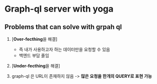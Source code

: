 # Graph-ql server with yoga
## Problems that can solve with grpah ql

1.   [**Over-fecthing**을 해결]
     -   즉 내가 사용하고자 하는 데이터만을 요청할 수 있음
     -   백엔드 부담 줄임

2.   [**Under-fecthing**을 해결]

3. graph-ql 은 URL이 존재하지 않음 -> **많은 요청을 한개의 QUERY로 표현 가능**
